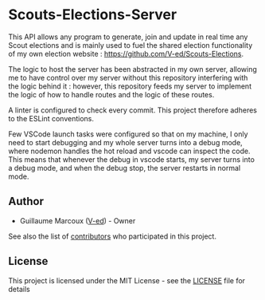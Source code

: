 # Scouts-Elections-Server

This API allows any program to generate, join and update in real time any Scout elections and is mainly used to fuel the shared election functionality of my own election website : https://github.com/V-ed/Scouts-Elections.

The logic to host the server has been abstracted in my own server, allowing me to have control over my server without this repository interfering with the logic behind it : however, this repository feeds my server to implement the logic of how to handle routes and the logic of these routes.

A linter is configured to check every commit. This project therefore adheres to the ESLint conventions.

Few VSCode launch tasks were configured so that on my machine, I only need to start debugging and my whole server turns into a debug mode, where nodemon handles the hot reload and vscode can inspect the code.
This means that whenever the debug in vscode starts, my server turns into a debug mode, and when the debug stop, the server restarts in normal mode.

## Author

- Guillaume Marcoux ([V-ed](https://github.com/V-ed)) - Owner

See also the list of [contributors](https://github.com/V-ed/jrequester/contributors) who participated in this project.

## License

This project is licensed under the MIT License - see the [LICENSE](LICENSE) file for details
